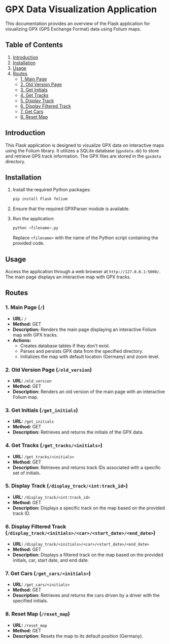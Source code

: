 # GPX Data Visualization Application

This documentation provides an overview of the Flask application for visualizing GPX (GPS Exchange Format) data using Folium maps.

## Table of Contents
1. [Introduction](#introduction)
2. [Installation](#installation)
3. [Usage](#usage)
4. [Routes](#routes)
   - [1. Main Page](#1-main-page)
   - [2. Old Version Page](#2-old-version-page)
   - [3. Get Initials](#3-get-initials)
   - [4. Get Tracks](#4-get-tracks)
   - [5. Display Track](#5-display-track)
   - [6. Display Filtered Track](#6-display-filtered-track)
   - [7. Get Cars](#7-get-cars)
   - [8. Reset Map](#8-reset-map)

## Introduction <a name="introduction"></a>

This Flask application is designed to visualize GPX data on interactive maps using the Folium library. It utilizes a SQLite database (`gpxdata.db`) to store and retrieve GPS track information. The GPX files are stored in the `gpxdata` directory.

## Installation <a name="installation"></a>

1. Install the required Python packages:
   ```bash
   pip install Flask folium
   ```

2. Ensure that the required GPXParser module is available.

3. Run the application:
   ```bash
   python <filename>.py
   ```
   Replace `<filename>` with the name of the Python script containing the provided code.

## Usage <a name="usage"></a>

Access the application through a web browser at `http://127.0.0.1:5000/`. The main page displays an interactive map with GPX tracks.

## Routes <a name="routes"></a>

### 1. Main Page (`/`) <a name="1-main-page"></a>

- **URL:** `/`
- **Method:** GET
- **Description:** Renders the main page displaying an interactive Folium map with GPX tracks.
- **Actions:**
  - Creates database tables if they don't exist.
  - Parses and persists GPX data from the specified directory.
  - Initializes the map with default location (Germany) and zoom level.

### 2. Old Version Page (`/old_version`) <a name="2-old-version-page"></a>

- **URL:** `/old_version`
- **Method:** GET
- **Description:** Renders an old version of the main page with an interactive Folium map.

### 3. Get Initials (`/get_initials`) <a name="3-get-initials"></a>

- **URL:** `/get_initials`
- **Method:** GET
- **Description:** Retrieves and returns the initials of the GPX data.

### 4. Get Tracks (`/get_tracks/<initials>`) <a name="4-get-tracks"></a>

- **URL:** `/get_tracks/<initials>`
- **Method:** GET
- **Description:** Retrieves and returns track IDs associated with a specific set of initials.

### 5. Display Track (`/display_track/<int:track_id>`) <a name="5-display-track"></a>

- **URL:** `/display_track/<int:track_id>`
- **Method:** GET
- **Description:** Displays a specific track on the map based on the provided track ID.

### 6. Display Filtered Track (`/display_track/<initials>/<car>/<start_date>/<end_date>`) <a name="6-display-filtered-track"></a>

- **URL:** `/display_track/<initials>/<car>/<start_date>/<end_date>`
- **Method:** GET
- **Description:** Displays a filtered track on the map based on the provided initials, car, start date, and end date.

### 7. Get Cars (`/get_cars/<initials>`) <a name="7-get-cars"></a>

- **URL:** `/get_cars/<initials>`
- **Method:** GET
- **Description:** Retrieves and returns the cars driven by a driver with the specified initials.

### 8. Reset Map (`/reset_map`) <a name="8-reset-map"></a>

- **URL:** `/reset_map`
- **Method:** GET
- **Description:** Resets the map to its default position (Germany).

